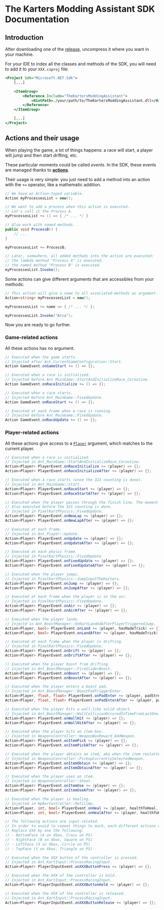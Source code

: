 # The Karters Modding Assistant SDK Documentation

## Introduction

After downloading one of the [release](https://github.com/The-Karters-Community/The-Karters-Modding-Assistant-SDK/releases), uncompress it where you want in your machine.

For your IDE to index all the classes and methods of the SDK, you will need to add it to your `XXX.csproj` file:

```xml
<Project Sdk="Microsoft.NET.Sdk">
    [...]

    <ItemGroup>
        <Reference Include="TheKartersModdingAssistant">
            <HintPath>./your/path/to/TheKartersModdingAssistant.dll</HintPath>
        </Reference>
    </ItemGroup>

    [...]
</Project>
```

## Actions and their usage

When playing the game, a lot of things happens: a race will start, a player will jump and then start drifting, etc.

These particular moments could be called _events_. In the SDK, these events are managed thanks to [**actions**](https://learn.microsoft.com/en-us/dotnet/api/system.action-1?view=net-6.0).

Their usage is very simple: you just need to add a method into an action with the `+=` operator, like a mathematic addition.

```c#
// We have an Action-typed variable.
Action myProcessesList = new();

// We want to add a process when this action is executed.
// Let's call it the Process A.
myProcessesList += () => { /* ... */ }

// Also work with named methods.
public void ProcessB() {
    // ...
}

myProcessesList += ProcessB;

// Later, somewhere, all added methods into the action are executed:
// the lambda method "Process A" is executed.
// the named method "Process B" is executed.
myProcessesList.Invoke();
```

Some actions can give different arguments that are accessibles from your methods:

```c#
// This action will give a name to all associated-methods as argument.
Action<string> myProcessesList = new();

myProcessesList += name => { /* ... */ };

myProcessesList.Invoke("Arca");
```

Now you are ready to go further.

### Game-related actions

All these actions has no argument.

```c#
// Executed when the game starts.
// Injected after Ant_CurrentGameConfiguration::Start.
Action GameEvent.onGameStart += () => {};

// Executed when a race is initialized.
// Injected before Ant_MainGame::StartAndInitializeRace_Coroutine.
Action GameEvent.onRaceInitialize += () => {};

// Executed when a race starts.
// Injected before Ant_MainGame::FixedUpdate.
Action GameEvent.onRaceStart += () => {};

// Executed at each frame when a race is running.
// Injected before Ant_MainGame::FixedUpdate.
Action GameEvent.onRaceUpdate += () => {};
```

### Player-related actions

All these actions give access to a [`Player`](../src/Player.cs) argument, which matches to the current player.

```c#
// Executed when a race is initialized.
// Injected in Ant_MainGame::StartAndInitializeRace_Coroutine.
Action<Player> PlayerEvent.onRaceInitialize += (player) => {};
Action<Player> PlayerEvent.onRaceInitializeAfter += (player) => {};

// Executed when a race starts (once the 321 counting is done).
// Injected in Ant_MainGame::Start.
Action<Player> PlayerEvent.onRaceStart += (player) => {};
Action<Player> PlayerEvent.onRaceStartAfter += (player) => {};

// Executed when the player passes through the finish line. The moment when the 321 counting is done also counts.
// Also executed before the 321 counting is done.
// Injected in PixelKartPhysics::FixedUpdate.
Action<Player> PlayerEvent.onNewLap += (player) => {};
Action<Player> PlayerEvent.onNewLapAfter += (player) => {};

// Executed at each frame.
// Injected in Ant_Player::Update.
Action<Player> PlayerEvent.onUpdate += (player) => {};
Action<Player> PlayerEvent.onUpdateAfter += (player) => {};

// Executed at each physic frame.
// Injected in PixelKartPhysics::FixedUpdate.
Action<Player> PlayerEvent.onFixedUpdate += (player) => {};
Action<Player> PlayerEvent.onFixedUpdateAfter += (player) => {};

// Executed when the player jumps.
// Injected in PixelKartPhysics::JumpInputTheKarters.
Action<Player> PlayerEvent.onJump += (player) => {};
Action<Player> PlayerEvent.onJumpAfter += (player) => {};

// Executed at each frame when the player is in the air.
// Injected in PixelKartPhysics::FixedUpdate.
Action<Player> PlayerEvent.onAir += (player) => {};
Action<Player> PlayerEvent.onAirAfter += (player) => {};

// Executed when the player lands.
// Injectd in Ant_BoostManager::OnKartLandedAfterPlayerTriggeredJump.
Action<Player, bool> PlayerEvent.onLand += (player, hasMadeTrick) => {};
Action<Player, bool> PlayerEvent.onLandAfter += (player, hasMadeTrick) => {};

// Executed at each frame when the player is drifting.
// Injected in PixelKartPhysics::FixedUpdate.
Action<Player> PlayerEvent.onDrift += (player) => {};
Action<Player> PlayerEvent.onDriftAfter += (player) => {};

// Executed when the player boost from drifting.
// Injected in Ant_BoostManager::FireSliderBoost.
Action<Player> PlayerEvent.onBoost += (player) => {};
Action<Player> PlayerEvent.onBoostAfter += (player) => {};

// Executed when the player enters a boost pad.
// Injected in Ant_BoostManager::BoostPadTriggerEnter.
Action<Player, float, float> PlayerEvent.onPadEnter += (player, padStrength, padLength) => {};
Action<Player, float, float> PlayerEvent.onPadEnterAfter += (player, padStrength, padLength) => {};

// Executed when the player hits a wall-like solid object.
// Injected in Ant_BoostManager::WallCollisionOccuredInTimeFromLastOne.
Action<Player> PlayerEvent.onWallHit += (player) => {};
Action<Player> PlayerEvent.onWallHitAfter += (player) => {};

// Executed when the player hits an item box.
// Injected in WeaponsController::WeaponBoxReward_AddWeapon.
Action<Player> PlayerEvent.onItemPick += (player) => {};
Action<Player> PlayerEvent.onItemPickAfter += (player) => {};

// Executed when the player obtains an item, aka when the item roulette on HUD stop and the character get the item in his hands.
// Injected in WeaponsController::PickupCurrentlySelectedWeapon.
Action<Player> PlayerEvent.onItemObtain += (player) => {};
Action<Player> PlayerEvent.onItemObtainAfter += (player) => {};

// Executed when the player uses an item.
// Injected in WeaponsController::Shoot.
Action<Player> PlayerEvent.onItemUse += (player) => {};
Action<Player> PlayerEvent.onItemUseAfter += (player) => {};

// Executed when the player is healing.
// Injected in HpBarController::RefillHp.
Action<Player, int, bool> PlayerEvent.onHeal += (player, healthToHeal, healExtraHealth) => {};
Action<Player, int, bool> PlayerEvent.onHealAfter += (player, healthToHeal, healExtraHealth) => {};

// The following actions are input-related.
// In order to avoid to repeat things to much, each different actions will be written once.
// Replace XXX by one the following:
// - BottomFace (A on Xbox, Cross on PS)
// - RightFace (B on Xbox, Square on PS)
// - LeftFace (X on Xbox, Circle on PS)
// - TopFace (Y on Xbox, Triangle on PS)

// Executed when the XXX button of the controller is pressed.
// Injected in Ant_KartInput::ProcessRacingInput.
Action<Player> PlayerInputEvent.onXXXButtonPress += (player) => {};

// Executed when the XXX of the controller is hold.
// Injected in Ant_KartInput::ProcessRacingInput.
Action<Player> PlayerInputEvent.onXXXButtonHold += (player) => {};

// Executed when the XXX of the controller is released.
// Injected in Ant_KartInput::ProcessRacingInput.
Action<Player> PlayerInputEvent.onXXXButtonRelease += (player) => {};
```